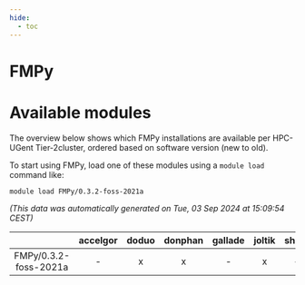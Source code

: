 ```yaml
---
hide:
  - toc
---
```


FMPy
====

# Available modules


The overview below shows which FMPy installations are available per HPC-UGent Tier-2cluster, ordered based on software version (new to old).

To start using FMPy, load one of these modules using a `module load` command like:

```shell
module load FMPy/0.3.2-foss-2021a
```

*(This data was automatically generated on Tue, 03 Sep 2024 at 15:09:54 CEST)*  

| |accelgor|doduo|donphan|gallade|joltik|shinx|skitty|
| :---: | :---: | :---: | :---: | :---: | :---: | :---: | :---: |
|FMPy/0.3.2-foss-2021a|-|x|x|-|x|-|x|
